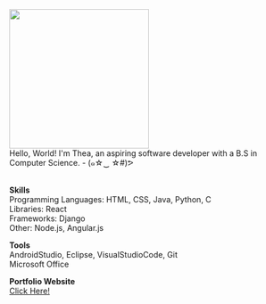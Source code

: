 
<img src= "https://i.pinimg.com/originals/a9/9e/41/a99e419272b53630b5d5b178188a8900.gif" width="250" height="250">
<br>
Hello, World! I'm Thea, an aspiring software developer with a B.S in Computer Science. - (๑☆‿ ☆#)ᕗ

<!---
dumplingcodes/dumplingcodes is a ✨ special ✨ repository because its `README.md` (this file) appears on your GitHub profile.
You can click the Preview link to take a look at your changes.
--->
<br>
<br>

<b>Skills</b>
<br>
Programming Languages: HTML, CSS, Java, Python, C
<br>Libraries: React
<br>Frameworks: Django
<br>Other: Node.js, Angular.js
<br>

<b>Tools</b>
<br>AndroidStudio, Eclipse, VisualStudioCode, Git
<br>Microsoft Office

<b>Portfolio Website</b>
<br>
<a href="https://tplanas21.github.io/theaplanas_portfolio/">Click Here!</a>





